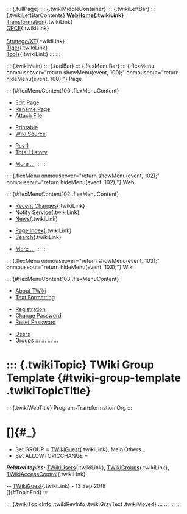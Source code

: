 ::: {.fullPage}
::: {.twikiMiddleContainer}
::: {.twikiLeftBar}
::: {.twikiLeftBarContents}
**[WebHome](WebHome){.twikiLink}**\
[Transformation](../Transform/WebHome){.twikiLink}\
[GPCE](../Gpce/WebHome){.twikiLink}\
\
[Stratego/XT](../Stratego/WebHome){.twikiLink}\
[Tiger](../Tiger/WebHome){.twikiLink}\
[Tools](../Tools/WebHome){.twikiLink}
:::
:::

::: {.twikiMain}
::: {.toolBar}
::: {.flexMenuBar}
::: {.flexMenu onmouseover="return showMenu(event, 100);" onmouseout="return hideMenu(event, 100);"}
Page

::: {#flexMenuContent100 .flexMenuContent}
-   [Edit
    Page](http://www.program-transformation.org/edit/Main/TWikiGroupTemplate?t=1536827484)
-   [Rename
    Page](http://www.program-transformation.org/rename/Main/TWikiGroupTemplate)
-   [Attach
    File](http://www.program-transformation.org/attach/Main/TWikiGroupTemplate)

<!-- -->

-   [Printable](http://www.program-transformation.org/view/Main/TWikiGroupTemplate?skin=print.pattern)
-   [Wiki
    Source](http://www.program-transformation.org/view/Main/TWikiGroupTemplate?skin=text&raw=on&contenttype=text/plain)

<!-- -->

-   [Rev
    1](http://www.program-transformation.org/view/Main/TWikiGroupTemplate?rev=1.1)
-   [Total
    History](http://www.program-transformation.org/rdiff/Main/TWikiGroupTemplate)

<!-- -->

-   [More
    \...](http://www.program-transformation.org/oops/Main/TWikiGroupTemplate?template=oopsmore&param1=1.1&param2=1.1)
:::
:::

::: {.flexMenu onmouseover="return showMenu(event, 102);" onmouseout="return hideMenu(event, 102);"}
Web

::: {#flexMenuContent102 .flexMenuContent}
-   [Recent Changes](WebChanges){.twikiLink}
-   [Notify Service](WebNotify){.twikiLink}
-   [News](WebNews){.twikiLink}

<!-- -->

-   [Page Index](WebIndex){.twikiLink}
-   [Search](WebSearch){.twikiLink}

<!-- -->

-   [More
    \...](http://www.program-transformation.org/oops/Main/TWikiGroupTemplate?template=oopsmore&param1=1.1&param2=1.1)
:::
:::

::: {.flexMenu onmouseover="return showMenu(event, 103);" onmouseout="return hideMenu(event, 103);"}
Wiki

::: {#flexMenuContent103 .flexMenuContent}
-   [About
    TWiki](http://www.program-transformation.org/view/TWiki/WebHome)
-   [Text
    Formatting](http://www.program-transformation.org/view/TWiki/TextFormattingRules)

<!-- -->

-   [Registration](http://www.program-transformation.org/view/TWiki/TWikiRegistration)
-   [Change
    Password](http://www.program-transformation.org/view/TWiki/ChangePassword)
-   [Reset
    Password](http://www.program-transformation.org/view/TWiki/ResetPassword)

<!-- -->

-   [Users](http://www.program-transformation.org/view/Main/TWikiUsers)
-   [Groups](http://www.program-transformation.org/view/Main/TWikiGroups)
:::
:::
:::
:::

::: {.twikiTopic}
TWiki Group Template {#twiki-group-template .twikiTopicTitle}
====================

::: {.twikiWebTitle}
Program-Transformation.Org
:::

[]{#_}
======

-   Set GROUP = [TWikiGuest](TWikiGuest){.twikiLink}, Main.Others\...
-   Set ALLOWTOPICCHANGE =

***Related topics:*** [TWikiUsers](TWikiUsers){.twikiLink},
[TWikiGroups](TWikiGroups){.twikiLink},
[TWikiAccessControl](../TWiki/TWikiAccessControl){.twikiLink}

\-- [TWikiGuest](TWikiGuest){.twikiLink} - 13 Sep 2018\
[]{#TopicEnd}
:::

::: {.twikiTopicInfo .twikiRevInfo .twikiGrayText .twikiMoved}
:::
:::
:::
:::

